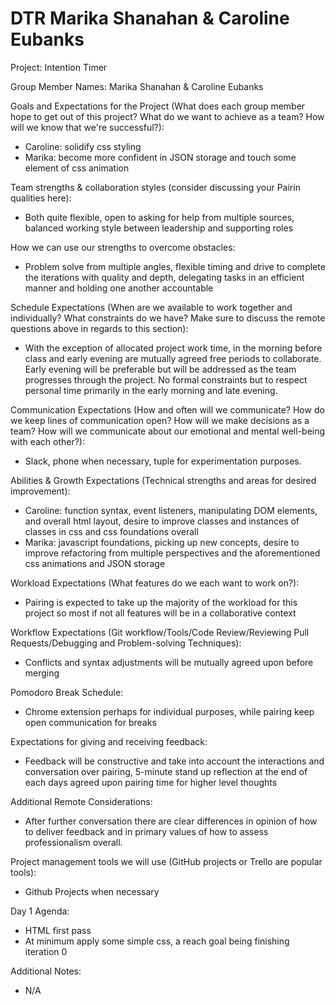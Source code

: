 # DTR Marika Shanahan & Caroline Eubanks

Project: Intention Timer

Group Member Names: Marika Shanahan & Caroline Eubanks

Goals and Expectations for the Project (What does each group member hope to get out of this project? What do we want to achieve as a team? How will we know that we're successful?):
* Caroline: solidify css styling
* Marika: become more confident in JSON storage and touch some element of css animation
	
Team strengths & collaboration styles (consider discussing your Pairin qualities here):
* Both quite flexible, open to asking for help from multiple sources, balanced working style between leadership and supporting roles

How we can use our strengths to overcome obstacles:
* Problem solve from multiple angles, flexible timing and drive to complete the iterations with quality and depth, delegating tasks in an efficient manner and holding one another accountable

Schedule Expectations (When are we available to work together and individually? What constraints do we have? Make sure to discuss the remote questions above in regards to this section):
* With the exception of allocated project work time, in the morning before class and early evening are mutually agreed free periods to collaborate. Early evening will be preferable but will be addressed as the team progresses through the project. No formal constraints but to respect personal time primarily in the early morning and late evening. 

Communication Expectations (How and often will we communicate? How do we keep lines of communication open? How will we make decisions as a team? How will we communicate about our emotional and mental well-being with each other?):
* Slack, phone when necessary, tuple for experimentation purposes.

Abilities & Growth Expectations (Technical strengths and areas for desired improvement):
* Caroline: function syntax, event listeners, manipulating DOM elements, and overall html layout, desire to improve classes and instances of classes in css and css foundations overall
* Marika: javascript foundations, picking up new concepts, desire to improve refactoring from multiple perspectives and the aforementioned css animations and JSON storage

Workload Expectations (What features do we each want to work on?):
* Pairing is expected to take up the majority of the workload for this project so most if not all features will be in a collaborative context

Workflow Expectations (Git workflow/Tools/Code Review/Reviewing Pull Requests/Debugging and Problem-solving Techniques):
* Conflicts and syntax adjustments will be mutually agreed upon before merging

Pomodoro Break Schedule:
* Chrome extension perhaps for individual purposes, while pairing keep open communication for breaks

Expectations for giving and receiving feedback:
* Feedback will be constructive and take into account the interactions and conversation over pairing, 5-minute stand up reflection at the end of each days agreed upon pairing time for higher level thoughts 

Additional Remote Considerations:
* After further conversation there are clear differences in opinion of how to deliver feedback and in primary values of how to assess professionalism overall.

Project management tools we will use (GitHub projects or Trello are popular tools):
* Github Projects when necessary

Day 1 Agenda: 
* HTML first pass
* At minimum apply some simple css, a reach goal being finishing iteration 0

Additional Notes:
* N/A
